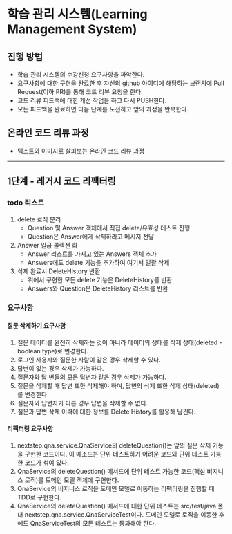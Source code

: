 # 학습 관리 시스템(Learning Management System)
## 진행 방법
* 학습 관리 시스템의 수강신청 요구사항을 파악한다.
* 요구사항에 대한 구현을 완료한 후 자신의 github 아이디에 해당하는 브랜치에 Pull Request(이하 PR)를 통해 코드 리뷰 요청을 한다.
* 코드 리뷰 피드백에 대한 개선 작업을 하고 다시 PUSH한다.
* 모든 피드백을 완료하면 다음 단계를 도전하고 앞의 과정을 반복한다.

## 온라인 코드 리뷰 과정
* [텍스트와 이미지로 살펴보는 온라인 코드 리뷰 과정](https://github.com/next-step/nextstep-docs/tree/master/codereview)

---
## 1단계 - 레거시 코드 리팩터링
### todo 리스트
1. delete 로직 분리
    - Question 및 Answer 객체에서 직접 delete/유효성 테스트 진행
    - Question은 Answer에게 삭제하라고 메시지 전달
2. Answer 일급 콜렉션 화
    - Answer 리스트를 가지고 있는 Answers 객체 추가
    - Answers에도 delete 기능을 추가하여 여기서 일괄 삭제
3. 삭제 완료시 DeleteHistory 반환 
    - 위에서 구현한 모든 delete 기능은 DeleteHistory를 반환
    - Answers와 Question은 DeleteHistory 리스트를 반환

### 요구사항
#### 질문 삭제하기 요구사항
1. 질문 데이터를 완전히 삭제하는 것이 아니라 데이터의 상태를 삭제 상태(deleted - boolean type)로 변경한다.
2. 로그인 사용자와 질문한 사람이 같은 경우 삭제할 수 있다.
3. 답변이 없는 경우 삭제가 가능하다.
4. 질문자와 답 변들의 모든 답변자 같은 경우 삭제가 가능하다.
5. 질문을 삭제할 때 답변 또한 삭제해야 하며, 답변의 삭제 또한 삭제 상태(deleted)를 변경한다.
6. 질문자와 답변자가 다른 경우 답변을 삭제할 수 없다.
7. 질문과 답변 삭제 이력에 대한 정보를 Delete History를 활용해 남긴다.

#### 리팩터링 요구사항
1. nextstep.qna.service.QnaService의 deleteQuestion()는 앞의 질문 삭제 기능을 구현한 코드이다. 이 메소드는 단위 테스트하기 어려운 코드와 단위 테스트 가능한 코드가 섞여 있다.
2. QnaService의 deleteQuestion() 메서드에 단위 테스트 가능한 코드(핵심 비지니스 로직)를 도메인 모델 객체에 구현한다.
3. QnaService의 비지니스 로직을 도메인 모델로 이동하는 리팩터링을 진행할 때 TDD로 구현한다.
4. QnaService의 deleteQuestion() 메서드에 대한 단위 테스트는 src/test/java 폴더 nextstep.qna.service.QnaServiceTest이다. 도메인 모델로 로직을 이동한 후에도 QnaServiceTest의 모든 테스트는 통과해야 한다.